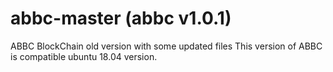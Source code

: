 # abbc-master (abbc v1.0.1)
ABBC BlockChain old version with some updated files 
This version of ABBC is compatible ubuntu 18.04 version.
